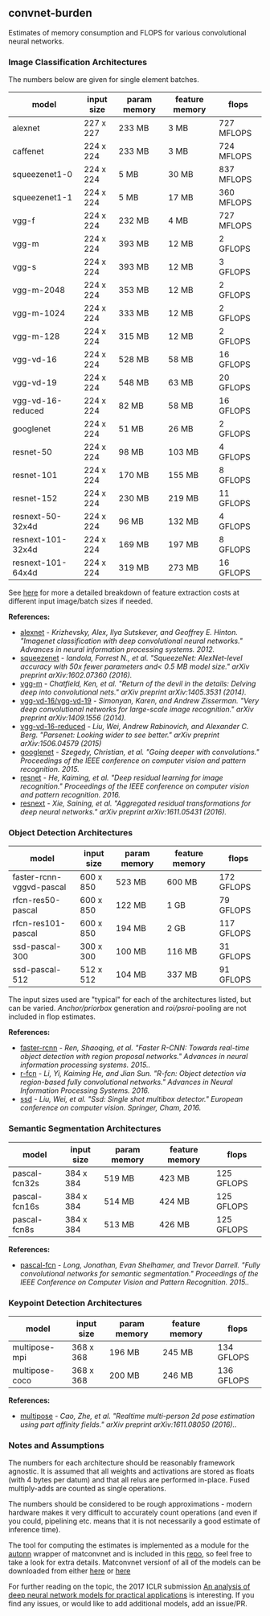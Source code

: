 convnet-burden
---

Estimates of memory consumption and FLOPS for various convolutional neural networks.    


### Image Classification Architectures

The numbers below are given for single element batches.

| model | input size | param memory | feature memory | flops |
|-------|------------|--------------|----------------|-------|
| alexnet | 227 x 227 | 233 MB | 3 MB | 727 MFLOPS|
| caffenet | 224 x 224 | 233 MB | 3 MB | 724 MFLOPS|
| squeezenet1-0 | 224 x 224 | 5 MB | 30 MB | 837 MFLOPS|
| squeezenet1-1 | 224 x 224 | 5 MB | 17 MB | 360 MFLOPS|
| vgg-f | 224 x 224 | 232 MB | 4 MB | 727 MFLOPS|
| vgg-m | 224 x 224 | 393 MB | 12 MB | 2 GFLOPS|
| vgg-s | 224 x 224 | 393 MB | 12 MB | 3 GFLOPS|
| vgg-m-2048 | 224 x 224 | 353 MB | 12 MB | 2 GFLOPS|
| vgg-m-1024 | 224 x 224 | 333 MB | 12 MB | 2 GFLOPS|
| vgg-m-128 | 224 x 224 | 315 MB | 12 MB | 2 GFLOPS|
| vgg-vd-16 | 224 x 224 | 528 MB | 58 MB | 16 GFLOPS|
| vgg-vd-19 | 224 x 224 | 548 MB | 63 MB | 20 GFLOPS|
| vgg-vd-16-reduced | 224 x 224 | 82 MB | 58 MB | 16 GFLOPS|
| googlenet | 224 x 224 | 51 MB | 26 MB | 2 GFLOPS|
| resnet-50 | 224 x 224 | 98 MB | 103 MB | 4 GFLOPS|
| resnet-101 | 224 x 224 | 170 MB | 155 MB | 8 GFLOPS|
| resnet-152 | 224 x 224 | 230 MB | 219 MB | 11 GFLOPS|
| resnext-50-32x4d | 224 x 224 | 96 MB | 132 MB | 4 GFLOPS|
| resnext-101-32x4d | 224 x 224 | 169 MB | 197 MB | 8 GFLOPS|
| resnext-101-64x4d | 224 x 224 | 319 MB | 273 MB | 16 GFLOPS|

See [here](http://www.robots.ox.ac.uk/~albanie/models.html#convnet-burden) for more a detailed breakdown of feature extraction costs at different input image/batch sizes if needed.  

**References:**

* [alexnet](http://papers.nips.cc/paper/4824-imagenet-classification-with-deep-convolutional-neural-networks) - *Krizhevsky, Alex, Ilya Sutskever, and Geoffrey E. Hinton. "Imagenet classification with deep convolutional neural networks." Advances in neural information processing systems. 2012.*  
* [squeezenet](https://arxiv.org/abs/1602.07360) - *Iandola, Forrest N., et al. "SqueezeNet: AlexNet-level accuracy with 50x fewer parameters and< 0.5 MB model size." arXiv preprint arXiv:1602.07360 (2016).*
* [vgg-m](https://arxiv.org/abs/1405.3531) -  *Chatfield, Ken, et al. "Return of the devil in the details: Delving deep into convolutional nets." arXiv preprint arXiv:1405.3531 (2014).*
* [vgg-vd-16/vgg-vd-19](https://arxiv.org/abs/1409.1556) -  *Simonyan, Karen, and Andrew Zisserman. "Very deep convolutional networks for large-scale image recognition." arXiv preprint arXiv:1409.1556 (2014).*
* [vgg-vd-16-reduced](https://arxiv.org/abs/1506.04579) - *Liu, Wei, Andrew Rabinovich, and Alexander C. Berg. "Parsenet: Looking wider to see better." arXiv preprint arXiv:1506.04579 (2015)*
* [googlenet](http://www.cv-foundation.org/openaccess/content_cvpr_2015/html/Szegedy_Going_Deeper_With_2015_CVPR_paper.html) - *Szegedy, Christian, et al. "Going deeper with convolutions." Proceedings of the IEEE conference on computer vision and pattern recognition. 2015.*
* [resnet](https://arxiv.org/abs/1512.03385) - *He, Kaiming, et al. "Deep residual learning for image recognition." Proceedings of the IEEE conference on computer vision and pattern recognition. 2016.*
* [resnext](https://arxiv.org/abs/1611.05431) - *Xie, Saining, et al. "Aggregated residual transformations for deep neural networks." arXiv preprint arXiv:1611.05431 (2016).*

### Object Detection Architectures

| model | input size | param memory | feature memory | flops |
|-------|------------|--------------|----------------|-------|
| faster-rcnn-vggvd-pascal | 600 x 850 | 523 MB | 600 MB | 172 GFLOPS|
| rfcn-res50-pascal | 600 x 850 | 122 MB | 1 GB | 79 GFLOPS|
| rfcn-res101-pascal | 600 x 850 | 194 MB | 2 GB | 117 GFLOPS|
| ssd-pascal-300 | 300 x 300 | 100 MB | 116 MB | 31 GFLOPS|
| ssd-pascal-512 | 512 x 512 | 104 MB | 337 MB | 91 GFLOPS|


The input sizes used are "typical" for each of the architectures listed, but can be varied.  *Anchor/priorbox* generation and *roi/psroi*-pooling are not included in flop estimates.

**References:**

* [faster-rcnn](http://papers.nips.cc/paper/5638-faster-r-cnn-towards-real-time-object-detection-with-region-proposal-networks) - *Ren, Shaoqing, et al. "Faster R-CNN: Towards real-time object detection with region proposal networks." Advances in neural information processing systems. 2015..*  
* [r-fcn](https://arxiv.org/abs/1605.06409) - *Li, Yi, Kaiming He, and Jian Sun. "R-fcn: Object detection via region-based fully convolutional networks." Advances in Neural Information Processing Systems. 2016.*
* [ssd](https://link.springer.com/chapter/10.1007%2F978-3-319-46448-0_2) - *Liu, Wei, et al. "Ssd: Single shot multibox detector." European conference on computer vision. Springer, Cham, 2016.*  


### Semantic Segmentation Architectures

| model | input size | param memory | feature memory | flops |
|-------|------------|--------------|----------------|-------|
| pascal-fcn32s | 384 x 384 | 519 MB | 423 MB | 125 GFLOPS|
| pascal-fcn16s | 384 x 384 | 514 MB | 424 MB | 125 GFLOPS|
| pascal-fcn8s | 384 x 384 | 513 MB | 426 MB | 125 GFLOPS|

**References:**

* [pascal-fcn](http://www.cv-foundation.org/openaccess/content_cvpr_2015/html/Long_Fully_Convolutional_Networks_2015_CVPR_paper.html) - *Long, Jonathan, Evan Shelhamer, and Trevor Darrell. "Fully convolutional networks for semantic segmentation." Proceedings of the IEEE Conference on Computer Vision and Pattern Recognition. 2015..*  

### Keypoint Detection Architectures

| model | input size | param memory | feature memory | flops |
|-------|------------|--------------|----------------|-------|
| multipose-mpi | 368 x 368 | 196 MB | 245 MB | 134 GFLOPS|
| multipose-coco | 368 x 368 | 200 MB | 246 MB | 136 GFLOPS|


**References:**

* [multipose](https://arxiv.org/abs/1611.08050) - *Cao, Zhe, et al. "Realtime multi-person 2d pose estimation using part affinity fields." arXiv preprint arXiv:1611.08050 (2016)..*  
 
 
<h3>Notes and Assumptions</h3>


The numbers for each architecture should be reasonably framework agnostic. It is assumed that all weights and activations are stored as floats (with 4 bytes per datum) and that all relus are performed in-place.  Fused multiply-adds are counted as single operations. 

The numbers should be considered to be rough approximations -  modern hardware makes it very difficult to accurately count operations (and even if you could, pipelining etc. means that it is not necessarily a good estimate of inference time).

The tool for computing the estimates is implemented as a module for the [autonn](https://github.com/vlfeat/autonn) wrapper of matconvnet and is included in this [repo](core/burden.m), so feel free to take a look for extra details.  Matconvnet versionf of all of the models can be downloaded from either [here](http://www.vlfeat.org/matconvnet/pretrained/) or [here](http://www.robots.ox.ac.uk/~albanie/models.html)

For further reading on the topic, the 2017 ICLR submission [An analysis of deep neural network models for practical applications](https://openreview.net/pdf?id=Bygq-H9eg) is interesting.  If you find any issues, or would like to add additional models, add an issue/PR.

